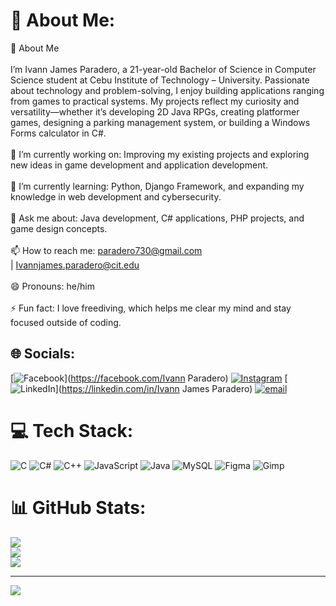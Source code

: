 # 💫 About Me:
👋 About Me<br><br>I’m Ivann James Paradero, a 21-year-old Bachelor of Science in Computer Science student at Cebu Institute of Technology – University. Passionate about technology and problem-solving, I enjoy building applications ranging from games to practical systems. My projects reflect my curiosity and versatility—whether it’s developing 2D Java RPGs, creating platformer games, designing a parking management system, or building a Windows Forms calculator in C#.<br><br>🔭 I’m currently working on: Improving my existing projects and exploring new ideas in game development and application development.<br><br>🌱 I’m currently learning: Python, Django Framework, and expanding my knowledge in web development and cybersecurity.<br><br>💬 Ask me about: Java development, C# applications, PHP projects, and game design concepts.<br><br>📫 How to reach me: paradero730@gmail.com<br> | Ivannjames.paradero@cit.edu<br><br>😄 Pronouns: he/him<br><br>⚡ Fun fact: I love freediving, which helps me clear my mind and stay focused outside of coding.


## 🌐 Socials:
[![Facebook](https://img.shields.io/badge/Facebook-%231877F2.svg?logo=Facebook&logoColor=white)](https://facebook.com/Ivann Paradero) [![Instagram](https://img.shields.io/badge/Instagram-%23E4405F.svg?logo=Instagram&logoColor=white)](https://instagram.com/07300.4) [![LinkedIn](https://img.shields.io/badge/LinkedIn-%230077B5.svg?logo=linkedin&logoColor=white)](https://linkedin.com/in/Ivann James Paradero) [![email](https://img.shields.io/badge/Email-D14836?logo=gmail&logoColor=white)](mailto:Paradero730@gmail.com) 

# 💻 Tech Stack:
![C](https://img.shields.io/badge/c-%2300599C.svg?style=for-the-badge&logo=c&logoColor=white) ![C#](https://img.shields.io/badge/c%23-%23239120.svg?style=for-the-badge&logo=csharp&logoColor=white) ![C++](https://img.shields.io/badge/c++-%2300599C.svg?style=for-the-badge&logo=c%2B%2B&logoColor=white) ![JavaScript](https://img.shields.io/badge/javascript-%23323330.svg?style=for-the-badge&logo=javascript&logoColor=%23F7DF1E) ![Java](https://img.shields.io/badge/java-%23ED8B00.svg?style=for-the-badge&logo=openjdk&logoColor=white) ![MySQL](https://img.shields.io/badge/mysql-4479A1.svg?style=for-the-badge&logo=mysql&logoColor=white) ![Figma](https://img.shields.io/badge/figma-%23F24E1E.svg?style=for-the-badge&logo=figma&logoColor=white) ![Gimp](https://img.shields.io/badge/Gimp-657D8B?style=for-the-badge&logo=gimp&logoColor=FFFFFF)
# 📊 GitHub Stats:
![](https://github-readme-stats.vercel.app/api?username=Ivann0730&theme=dark&hide_border=false&include_all_commits=false&count_private=false)<br/>
![](https://nirzak-streak-stats.vercel.app/?user=Ivann0730&theme=dark&hide_border=false)<br/>
![](https://github-readme-stats.vercel.app/api/top-langs/?username=Ivann0730&theme=dark&hide_border=false&include_all_commits=false&count_private=false&layout=compact)

---
[![](https://visitcount.itsvg.in/api?id=Ivann0730&icon=0&color=0)](https://visitcount.itsvg.in)

<!-- Proudly created with GPRM ( https://gprm.itsvg.in ) -->
